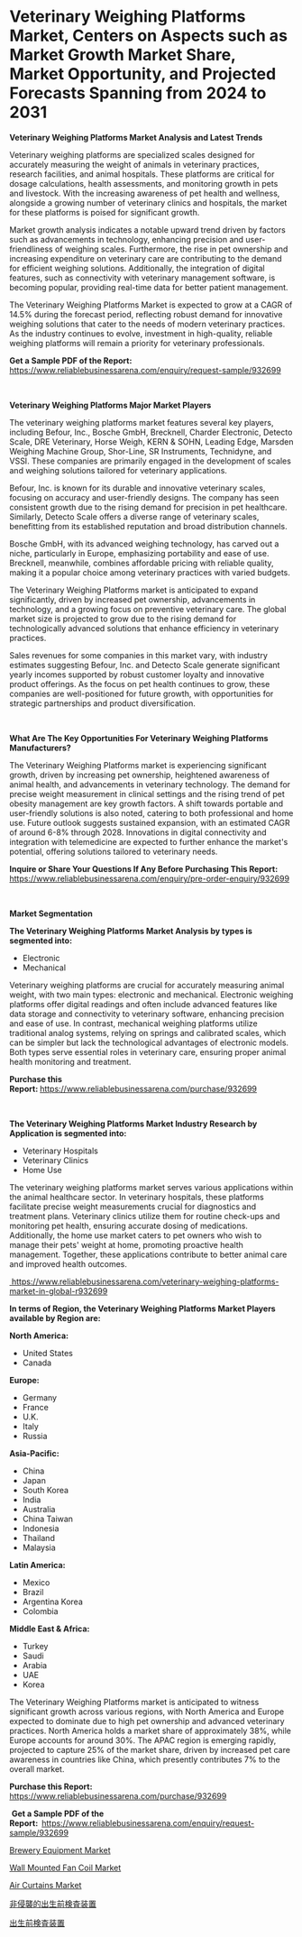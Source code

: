 <p><h1>Veterinary Weighing Platforms Market, Centers on Aspects such as Market Growth Market Share, Market Opportunity, and Projected Forecasts Spanning from 2024 to 2031</h1></p><p><strong>Veterinary Weighing Platforms Market Analysis and Latest Trends</strong></p>
<p><p>Veterinary weighing platforms are specialized scales designed for accurately measuring the weight of animals in veterinary practices, research facilities, and animal hospitals. These platforms are critical for dosage calculations, health assessments, and monitoring growth in pets and livestock. With the increasing awareness of pet health and wellness, alongside a growing number of veterinary clinics and hospitals, the market for these platforms is poised for significant growth.</p><p>Market growth analysis indicates a notable upward trend driven by factors such as advancements in technology, enhancing precision and user-friendliness of weighing scales. Furthermore, the rise in pet ownership and increasing expenditure on veterinary care are contributing to the demand for efficient weighing solutions. Additionally, the integration of digital features, such as connectivity with veterinary management software, is becoming popular, providing real-time data for better patient management.</p><p>The Veterinary Weighing Platforms Market is expected to grow at a CAGR of 14.5% during the forecast period, reflecting robust demand for innovative weighing solutions that cater to the needs of modern veterinary practices. As the industry continues to evolve, investment in high-quality, reliable weighing platforms will remain a priority for veterinary professionals.</p></p>
<p><strong>Get a Sample PDF of the Report:&nbsp;</strong> <a href="https://www.reliablebusinessarena.com/enquiry/request-sample/932699">https://www.reliablebusinessarena.com/enquiry/request-sample/932699</a></p>
<p>&nbsp;</p>
<p><strong>Veterinary Weighing Platforms Major Market Players</strong></p>
<p><p>The veterinary weighing platforms market features several key players, including Befour, Inc., Bosche GmbH, Brecknell, Charder Electronic, Detecto Scale, DRE Veterinary, Horse Weigh, KERN & SOHN, Leading Edge, Marsden Weighing Machine Group, Shor-Line, SR Instruments, Technidyne, and VSSI. These companies are primarily engaged in the development of scales and weighing solutions tailored for veterinary applications.</p><p>Befour, Inc. is known for its durable and innovative veterinary scales, focusing on accuracy and user-friendly designs. The company has seen consistent growth due to the rising demand for precision in pet healthcare. Similarly, Detecto Scale offers a diverse range of veterinary scales, benefitting from its established reputation and broad distribution channels.</p><p>Bosche GmbH, with its advanced weighing technology, has carved out a niche, particularly in Europe, emphasizing portability and ease of use. Brecknell, meanwhile, combines affordable pricing with reliable quality, making it a popular choice among veterinary practices with varied budgets.</p><p>The Veterinary Weighing Platforms market is anticipated to expand significantly, driven by increased pet ownership, advancements in technology, and a growing focus on preventive veterinary care. The global market size is projected to grow due to the rising demand for technologically advanced solutions that enhance efficiency in veterinary practices.</p><p>Sales revenues for some companies in this market vary, with industry estimates suggesting Befour, Inc. and Detecto Scale generate significant yearly incomes supported by robust customer loyalty and innovative product offerings. As the focus on pet health continues to grow, these companies are well-positioned for future growth, with opportunities for strategic partnerships and product diversification.</p></p>
<p>&nbsp;</p>
<p><strong>What Are The Key Opportunities For Veterinary Weighing Platforms Manufacturers?</strong></p>
<p><p>The Veterinary Weighing Platforms market is experiencing significant growth, driven by increasing pet ownership, heightened awareness of animal health, and advancements in veterinary technology. The demand for precise weight measurement in clinical settings and the rising trend of pet obesity management are key growth factors. A shift towards portable and user-friendly solutions is also noted, catering to both professional and home use. Future outlook suggests sustained expansion, with an estimated CAGR of around 6-8% through 2028. Innovations in digital connectivity and integration with telemedicine are expected to further enhance the market's potential, offering solutions tailored to veterinary needs.</p></p>
<p><strong>Inquire or Share Your Questions If Any Before Purchasing This Report:</strong> <a href="https://www.reliablebusinessarena.com/enquiry/pre-order-enquiry/932699">https://www.reliablebusinessarena.com/enquiry/pre-order-enquiry/932699</a></p>
<p>&nbsp;</p>
<p><strong>Market Segmentation</strong></p>
<p><strong>The Veterinary Weighing Platforms Market Analysis by types is segmented into:</strong></p>
<p><ul><li>Electronic</li><li>Mechanical</li></ul></p>
<p><p>Veterinary weighing platforms are crucial for accurately measuring animal weight, with two main types: electronic and mechanical. Electronic weighing platforms offer digital readings and often include advanced features like data storage and connectivity to veterinary software, enhancing precision and ease of use. In contrast, mechanical weighing platforms utilize traditional analog systems, relying on springs and calibrated scales, which can be simpler but lack the technological advantages of electronic models. Both types serve essential roles in veterinary care, ensuring proper animal health monitoring and treatment.</p></p>
<p><strong>Purchase this Report:&nbsp;</strong><a href="https://www.reliablebusinessarena.com/purchase/932699">https://www.reliablebusinessarena.com/purchase/932699</a></p>
<p>&nbsp;</p>
<p><strong>The Veterinary Weighing Platforms Market Industry Research by Application is segmented into:</strong></p>
<p><ul><li>Veterinary Hospitals</li><li>Veterinary Clinics</li><li>Home Use</li></ul></p>
<p><p>The veterinary weighing platforms market serves various applications within the animal healthcare sector. In veterinary hospitals, these platforms facilitate precise weight measurements crucial for diagnostics and treatment plans. Veterinary clinics utilize them for routine check-ups and monitoring pet health, ensuring accurate dosing of medications. Additionally, the home use market caters to pet owners who wish to manage their pets' weight at home, promoting proactive health management. Together, these applications contribute to better animal care and improved health outcomes.</p></p>
<p><a href="https://www.reliablebusinessarena.com/veterinary-weighing-platforms-market-in-global-r932699">&nbsp;https://www.reliablebusinessarena.com/veterinary-weighing-platforms-market-in-global-r932699</a></p>
<p><strong>In terms of Region, the Veterinary Weighing Platforms Market Players available by Region are:</strong></p>
<p>
    <p> <strong> North America: </strong>
        <ul>
            <li>United States</li>
            <li>Canada</li>
        </ul>
        </p> 
    <p> <strong> Europe: </strong>
        <ul>
            <li>Germany</li>
            <li>France</li>
            <li>U.K.</li>
            <li>Italy</li>
            <li>Russia</li>
        </ul>
        </p> 
    <p> <strong> Asia-Pacific: </strong>
        <ul>
            <li>China</li>
            <li>Japan</li>
            <li>South Korea</li>
            <li>India</li>
            <li>Australia</li>
            <li>China Taiwan</li>
            <li>Indonesia</li>
            <li>Thailand</li>
            <li>Malaysia</li>
        </ul>
        </p> 
    <p> <strong> Latin America: </strong>
        <ul>
            <li>Mexico</li>
            <li>Brazil</li>
            <li>Argentina Korea</li>
            <li>Colombia</li>
        </ul>
        </p> 
    <p> <strong> Middle East & Africa: </strong>
        <ul>
            <li>Turkey</li>
            <li>Saudi</li>
            <li>Arabia</li>
            <li>UAE</li>
            <li>Korea</li>
        </ul>
    </p>
    </p>
<p><p>The Veterinary Weighing Platforms market is anticipated to witness significant growth across various regions, with North America and Europe expected to dominate due to high pet ownership and advanced veterinary practices. North America holds a market share of approximately 38%, while Europe accounts for around 30%. The APAC region is emerging rapidly, projected to capture 25% of the market share, driven by increased pet care awareness in countries like China, which presently contributes 7% to the overall market.</p></p>
<p><strong>Purchase this Report: </strong><a href="https://www.reliablebusinessarena.com/purchase/932699">https://www.reliablebusinessarena.com/purchase/932699</a></p>
<p>&nbsp;<strong>Get a Sample PDF of the Report:&nbsp;&nbsp;</strong><a href="https://www.reliablebusinessarena.com/enquiry/request-sample/932699">https://www.reliablebusinessarena.com/enquiry/request-sample/932699</a></p>
<p><strong></strong></p>
<p><p><a href="https://www.linkedin.com/pulse/brewery-equipment-market-evolution-global-trends-regional-udove?trackingId=dp1FiKcJSmuDknnK9vk9ZQ%3D%3D">Brewery Equipment Market</a></p><p><a href="https://medium.com/@ikki1019/in-the-wall-mounted-fan-coil-market-the-main-focus-is-on-keeping-costs-low-and-getting-the-most-22b37c96bc9e">Wall Mounted Fan Coil Market</a></p><p><a href="https://medium.com/@reyeshowell85/the-air-curtains-market-has-experienced-impressive-growth-in-recent-years-expanding-its-market-8e5bce83ae80">Air Curtains Market</a></p><p><a href="https://medium.com/@dm15982023/non-invasive-prenatal-testing-equipment-market-%E3%81%AF-%E3%82%B3%E3%82%B9%E3%83%88%E7%AE%A1%E7%90%86%E3%81%A8%E5%8A%B9%E7%8E%87%E5%90%91%E4%B8%8A%E3%82%92%E5%84%AA%E5%85%88%E3%81%97%E3%81%BE%E3%81%99-%E3%81%95%E3%82%89%E3%81%AB-%E5%A0%B1%E5%91%8A%E6%9B%B8%E3%81%AF%E5%B8%82%E5%A0%B4%E3%81%AE%E9%9C%80%E8%A6%81%E9%9D%A2%E3%81%A8%E4%BE%9B%E7%B5%A6%E9%9D%A2%E3%81%AE%E4%B8%A1%E6%96%B9%E3%82%92%E3%82%AB%E3%83%90%E3%83%BC%E3%81%97%E3%81%A6%E3%81%84%E3%81%BE%E3%81%99-ab39c6d5f4a4">非侵襲的出生前検査装置</a></p><p><a href="https://medium.com/@dm15982023/prenatal-testing-equipment-market-%E3%81%AE%E3%82%B0%E3%83%AD%E3%83%BC%E3%83%90%E3%83%AB%E5%B8%82%E5%A0%B4%E6%A6%82%E8%A6%81%E3%81%AF-%E4%B8%96%E7%95%8C%E3%81%8A%E3%82%88%E3%81%B3%E4%B8%BB%E8%A6%81%E5%B8%82%E5%A0%B4%E3%81%AB%E3%81%8A%E3%81%91%E3%82%8B%E6%A5%AD%E7%95%8C%E3%81%AB%E5%BD%B1%E9%9F%BF%E3%82%92%E4%B8%8E%E3%81%88%E3%82%8B%E4%B8%BB%E8%A6%81%E3%81%AA%E3%83%88%E3%83%AC%E3%83%B3%E3%83%89%E3%81%AB%E3%81%A4%E3%81%84%E3%81%A6-%E7%8B%AC%E8%87%AA%E3%81%AE%E8%A6%96%E7%82%B9%E3%82%92%E6%8F%90%E4%BE%9B%E3%81%97%E3%81%BE%E3%81%99-e6f5c9c509a0">出生前検査装置</a></p></p>